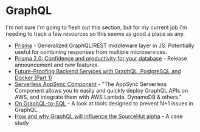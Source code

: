 # GraphQL

I'm not sure I'm going to flesh out this section, but for my current job I'm needing to track a few resources so this seems as good a place as any.

  * [Prisma](https://www.prisma.io/) - Generalized GraphQL/REST middleware layer in JS. Potentially useful for combining responses from multiple microservices.
  * [Prisma 2.0: Confidence and productivity for your database](https://www.prisma.io/blog/announcing-prisma-2-n0v98rzc8br1) - Release announcement and new features.
  * [Future-Proofing Backend Services with GraphQL, PostgreSQL and Docker (Part 1)](https://medium.com/@jrryjcksn/future-proofing-backend-services-with-graphql-postgresql-and-docker-part-1-527bd6b1a59a)
  * [Serverless AppSync Component](https://github.com/serverless-components/aws-app-sync) - "The AppSync Serverless Component allows you to easily and quickly deploy GraphQL APIs on AWS, and integrate them with AWS Lambda, DynamoDB & others."
  * [On GraphQL-to-SQL](https://productionreadygraphql.com/blog/2020-05-21-graphql-to-sql/) - A look at tools designed to prevent N+1 issues in GraphQL.
  * [How and why GraphQL will influence the SourceHut alpha](https://sourcehut.org/blog/2020-06-10-how-graphql-will-shape-the-alpha/) - A case study
